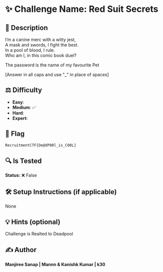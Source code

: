 # ✨ Challenge Name: **Red Suit Secrets**

## 📜 Description
I’m a canine merc with a witty jest,  
A mask and swords, I fight the best.  
In a pool of blood, I rule.  
Who am I, in this comic book duel?  

The password is the name of my favourite Pet

[Answer in all caps and use "_" in place of spaces]

## ⚖️ Difficulty
- **Easy**: 
- **Medium**: ✅
- **Hard**: 
- **Expert**: 

## 🚩 Flag
`RecruitmentCTF{De@dP00l_is_C00L}`

## 🔍 Is Tested
**Status:** ❌ False

## 🛠️ Setup Instructions (if applicable)
None

## 💡 Hints (optional)
Challenge is Realted to Deadpool

## ✍️ Author
**Manjiree Sanap | Mannn & Kanishk Kumar | k30**

